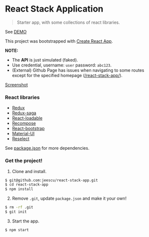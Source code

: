 # React Stack Application
> Starter app, with some collections of react libraries.

See [DEMO](https://jeescu.github.io/react-stack-app/)

This project was bootstrapped with [Create React App](https://github.com/facebookincubator/create-react-app).

__NOTE:__
- The **API** is just simulated (faked).
- Use credential, username: `user` password: `abc123`.
- (External) Github Page has issues when navigating to some routes except for the specified homepage ([/react-stack-app/](https://jeescu.github.io/react-stack-app/)).

[Screenshot]()

### React libraries
- [Redux](https://github.com/reactjs/redux/)
- [Redux-saga](https://github.com/redux-saga/redux-saga)
- [React-loadable](https://github.com/thejameskyle/react-loadable)
- [Recompose](https://github.com/acdlite/recompose)
- [React-bootstrap](https://github.com/react-bootstrap/react-bootstrap)
- [Material-UI](https://github.com/callemall/material-ui)
- [Reselect](https://github.com/reactjs/reselect/)

See [package.json](https://github.com/jeescu/react-stack-app/blob/master/package.json) for more dependencies.

### Get the project!
1. Clone and install.
```bash
$ git@github.com:jeescu/react-stack-app.git
$ cd react-stack-app
$ npm install
```

2. Remove `.git`, update `package.json` and make it your own!
```bash
$ rm -rf .git
$ git init
```

3. Start the app.
```
$ npm start
```

